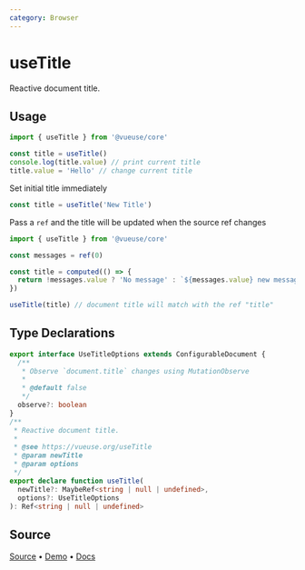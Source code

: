 ```yaml
---
category: Browser
---
```


# useTitle

Reactive document title.

## Usage

```js
import { useTitle } from '@vueuse/core'

const title = useTitle()
console.log(title.value) // print current title
title.value = 'Hello' // change current title
```

Set initial title immediately

```js
const title = useTitle('New Title')
```

Pass a `ref` and the title will be updated when the source ref changes

```js
import { useTitle } from '@vueuse/core'

const messages = ref(0)

const title = computed(() => {
  return !messages.value ? 'No message' : `${messages.value} new messages`
})

useTitle(title) // document title will match with the ref "title"
```


<!--FOOTER_STARTS-->
## Type Declarations

```typescript
export interface UseTitleOptions extends ConfigurableDocument {
  /**
   * Observe `document.title` changes using MutationObserve
   *
   * @default false
   */
  observe?: boolean
}
/**
 * Reactive document title.
 *
 * @see https://vueuse.org/useTitle
 * @param newTitle
 * @param options
 */
export declare function useTitle(
  newTitle?: MaybeRef<string | null | undefined>,
  options?: UseTitleOptions
): Ref<string | null | undefined>
```

## Source

[Source](https://github.com/vueuse/vueuse/blob/main/packages/core/useTitle/index.ts) • [Demo](https://github.com/vueuse/vueuse/blob/main/packages/core/useTitle/demo.vue) • [Docs](https://github.com/vueuse/vueuse/blob/main/packages/core/useTitle/index.md)


<!--FOOTER_ENDS-->
